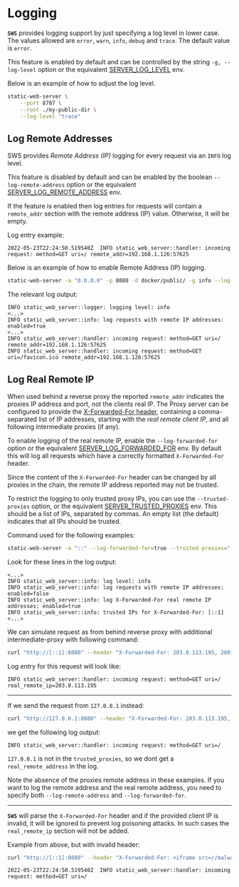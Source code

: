 # Logging

**`SWS`** provides logging support by just specifying a log level in lower case. The values allowed are `error`, `warn`, `info`, `debug` and `trace`. The default value is `error`.

This feature is enabled by default and can be controlled by the string `-g, --log-level` option or the equivalent [SERVER_LOG_LEVEL](./../configuration/environment-variables.md#server_log_level) env.

Below is an example of how to adjust the log level.

```sh
static-web-server \
    --port 8787 \
    --root ./my-public-dir \
    --log-level "trace"
```

## Log Remote Addresses

SWS provides *Remote Address (IP)* logging for every request via an `INFO` log level.

This feature is disabled by default and can be enabled by the boolean `--log-remote-address` option or the equivalent [SERVER_LOG_REMOTE_ADDRESS](./../configuration/environment-variables.md#server_log_remote_address) env.

If the feature is enabled then log entries for requests will contain a `remote_addr` section with the remote address (IP) value. Otherwise, it will be empty.

Log entry example:

```log
2022-05-23T22:24:50.519540Z  INFO static_web_server::handler: incoming request: method=GET uri=/ remote_addr=192.168.1.126:57625
```

Below is an example of how to enable Remote Address (IP) logging.

```sh
static-web-server -a "0.0.0.0" -p 8080 -d docker/public/ -g info --log-remote-address=true
```

The relevant log output:
```log
INFO static_web_server::logger: logging level: info
<...>
INFO static_web_server::info: log requests with remote IP addresses: enabled=true
<...>
INFO static_web_server::handler: incoming request: method=GET uri=/ remote_addr=192.168.1.126:57625
INFO static_web_server::handler: incoming request: method=GET uri=/favicon.ico remote_addr=192.168.1.126:57625
```
## Log Real Remote IP

When used behind a reverse proxy the reported `remote_addr` indicates the proxies IP address and port, not the clients real IP.
The Proxy server can be configured to provide the [X-Forwarded-For header](https://developer.mozilla.org/en-US/docs/Web/HTTP/Headers/X-Forwarded-For), containing a comma-separated list of IP addresses, starting with the *real remote client IP*, and all following intermediate proxies (if any).


To enable logging of the real remote IP, enable the `--log-forwarded-for` option or the equivalent [SERVER_LOG_FORWARDED_FOR](/docs/content/configuration/environment-variables.md#serverlogforwardedfor) env. By default this will log all requests which have a correctly formatted `X-Forwarded-For` header. 

Since the content of the `X-Forwarded-For` header can be changed by all proxies in the chain, the remote IP address reported may not be trusted.

To restrict the logging to only trusted proxy IPs, you can use the `--trusted-proxies` option, or the equivalent [SERVER_TRUSTED_PROXIES](/docs/content/configuration/environment-variables.md#servertrustedproxies) env. This should be a list of IPs, separated by commas. An empty list (the default) indicates that all IPs should be trusted.

Command used for the following examples:
```sh
static-web-server -a "::" --log-forwarded-for=true --trusted-proxies="::1" -p 8080 -d docker/public/ -g info
```

Look for these lines in the log output:
```log
<...>
INFO static_web_server::info: log level: info
INFO static_web_server::info: log requests with remote IP addresses: enabled=false
INFO static_web_server::info: log X-Forwarded-For real remote IP addresses: enabled=true
INFO static_web_server::info: trusted IPs for X-Forwarded-For: [::1]
<...>
```

We can simulate request as from behind reverse proxy with additional intermediate-proxy with following command:

```sh
curl "http://[::1]:8080" --header "X-Forwarded-For: 203.0.113.195, 2001:db8:85a3:8d3:1319:8a2e:370:7348"
```

Log entry for this request will look like:

```log
INFO static_web_server::handler: incoming request: method=GET uri=/ real_remote_ip=203.0.113.195
```

---

If we send the request from `127.0.0.1` instead:
```sh
curl "http://127.0.0.1:8080" --header "X-Forwarded-For: 203.0.113.195, 2001:db8:85a3:8d3:1319:8a2e:370:7348"
```

we get the following log output:
```log
INFO static_web_server::handler: incoming request: method=GET uri=/
```
`127.0.0.1` is not in the `trusted_proxies`, so we dont get a `real_remote_address` in the log.

Note the absence of the proxies remote address in these examples. If you want to log the remote address and the real remote address, you need to specify both `--log-remote-address` and `--log-forwarded-for`.

---

**`SWS`** will parse the `X-Forwarded-For` header and if the provided client IP is invalid, it will be ignored to prevent log poisoning attacks. In such cases the `real_remote_ip` section will not be added.

Example from above, but with invalid header:

```sh
curl "http://[::1]:8080" --header "X-Forwarded-For: <iframe src=//malware.attack>"
```

```log
2022-05-23T22:24:50.519540Z  INFO static_web_server::handler: incoming request: method=GET uri=/
```

